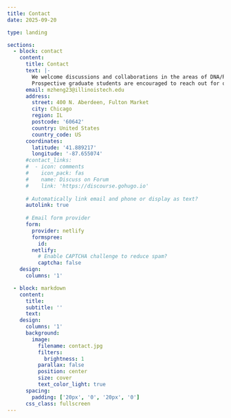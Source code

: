 ```yaml
---
title: Contact
date: 2025-09-20

type: landing

sections:
  - block: contact
    content:
      title: Contact
      text: |-
        We welcome discussions and collaborations in the areas of DNA/RNA nanotechnology and biosensing. 
        Prospective graduate students are encouraged to reach out for opportunities to join the lab.
      email: mzheng23@illinoistech.edu
      address:
        street: 400 N. Aberdeen, Fulton Market
        city: Chicago
        region: IL
        postcode: '60642'
        country: United States
        country_code: US
      coordinates:
        latitude: '41.889217'
        longitude: '-87.655074'
      #contact_links:
      #  - icon: comments
      #    icon_pack: fas
      #    name: Discuss on Forum
      #    link: 'https://discourse.gohugo.io'
    
      # Automatically link email and phone or display as text?
      autolink: true
    
      # Email form provider
      form:
        provider: netlify
        formspree:
          id:
        netlify:
          # Enable CAPTCHA challenge to reduce spam?
          captcha: false
    design:
      columns: '1'

  - block: markdown
    content:
      title:
      subtitle: ''
      text:
    design:
      columns: '1'
      background:
        image: 
          filename: contact.jpg
          filters:
            brightness: 1
          parallax: false
          position: center
          size: cover
          text_color_light: true
      spacing:
        padding: ['20px', '0', '20px', '0']
      css_class: fullscreen
---
```

